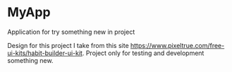 # MyApp
Application for try something new in project

Design for this project I take from this site https://www.pixeltrue.com/free-ui-kits/habit-builder-ui-kit. 
Project only for testing and development something new.
